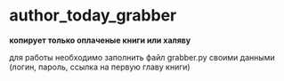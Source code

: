 # author_today_grabber
<title>Копируем книги с сайта author.today в fb2</title>
<p><b>копирует только оплаченые книги или халяву</b></p>
<p>для работы необходимо заполнить файл grabber.py своими данными (логин, пароль, ссылка на первую главу книги)</p>
